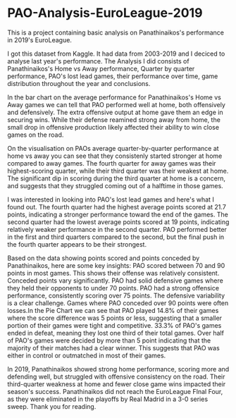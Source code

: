 # PAO-Analysis-EuroLeague-2019
This is a project containing basic analysis on Panathinaikos's performance in 2019's EuroLeague. 

I got this dataset from Kaggle. It had data from 2003-2019 and I deciced to analyse last year's performance.
The Analysis I did consists of Panathinaikos's Home vs Away performance, Quarter by quarter performance, PAO's lost lead games, their performance over time, game distribution throughout the year and conclusions. 

In the bar chart on the average performance for Panathinaikos's Home vs Away games we can tell that PAO performed well at home, both offensively and defensively. The extra offensive output at home gave them an edge in securing wins. While their defense reamined strong away from home, the small drop in offensive production likely affected their ability to win close games on the road. 

On the visualisation on PAOs average quarter-by-quarter performance at home vs away you can see that they consistenly started stronger at home compared to away games. The fourth quarter for away games was their highest-scoring quarter, while their third quarter was their weakest at home. The significant dip in scoring during the third quarter at home is a concern, and suggests that they struggled coming out of a halftime in those games. 

I was interested in looking into PAO's lost lead games and here's what I found out. The fourth quarter had the highest average points scored at 21.7 points, indicating a stronger performance toward the end of the games. The second quarter had the lowest average points scored at 19 points, indicating relatively weaker performance in the second quarter. PAO performed better in the first and third quarters compared to the second, but the final push in the fourth quarter appears to be their strongest. 

Based on the data showing points scored and points conceded by Panathinaikos, here are some key insights:
PAO scored between 70 and 90 points in most games. This shows their offense was relatively consistent. Conceded points vary significantly. PAO had solid defensive games where they held their opponents to under 70 points. PAO had a strong offensice performance, consistently scoring over 75 points. The defensive variability is a clear challenge. Games where PAO conceded over 90 points were often losses.In the Pie Chart we can see that PAO played 14.8% of their games where the score difference was 5 points or less, suggesting that a smaller portion of their games were tight and competitive. 33.3% of PAO's games ended in defeat, meaning they lost one third of their total games. Over half of PAO's games were decided by more than 5 point indicating that the majority of their matches had a clear winner. This suggests that PAO was either in control or outmatched in most of their games. 

In 2019, Panathinaikos showed strong home performance, scoring more and defending well, but struggled with offensive consistency on the road. Their third-quarter weakness at home and fewer close game wins impacted their season's success. Panathinaikos did not reach the EuroLeague FInal Four, as they were eliminated in the playoffs by Real Madrid in a 3-0 series sweep. Thank you for reading.
